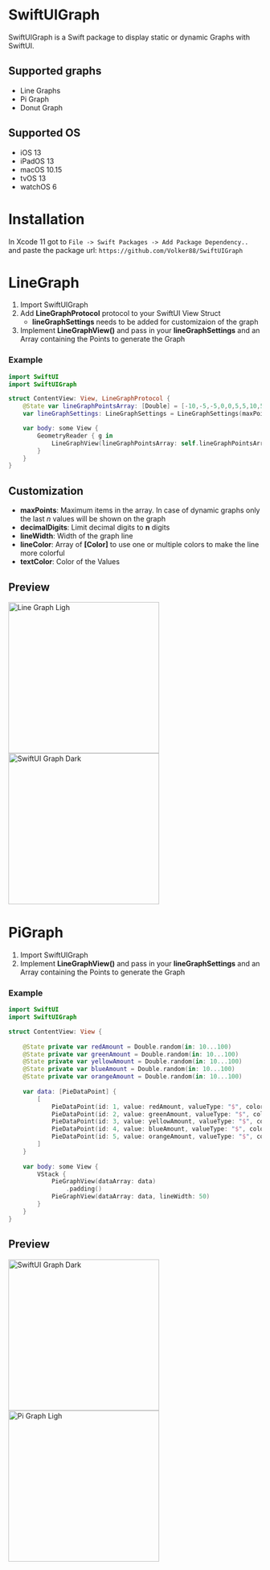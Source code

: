# SwiftUIGraph

SwiftUIGraph is a Swift package to display static or dynamic Graphs with SwiftUI.





## Supported graphs

* Line Graphs
* Pi Graph
* Donut Graph

## Supported OS

* iOS 13
* iPadOS 13
* macOS 10.15
* tvOS 13
* watchOS 6




# Installation

In Xcode 11 got to `File -> Swift Packages -> Add Package Dependency..` and paste the package url: `https://github.com/Volker88/SwiftUIGraph`

# LineGraph
1. Import SwiftUIGraph
2. Add **LineGraphProtocol** protocol to your SwiftUI View Struct
    * **lineGraphSettings** needs to be added for customizaion of the graph
3. Implement **LineGraphView()** and pass in your **lineGraphSettings** and an Array containing the Points to generate the Graph


### Example

~~~~swift
import SwiftUI
import SwiftUIGraph

struct ContentView: View, LineGraphProtocol {
    @State var lineGraphPointsArray: [Double] = [-10,-5,-5,0,0,5,5,10,5,5,0,0,-5,-5]
    var lineGraphSettings: LineGraphSettings = LineGraphSettings(maxPoints: 25, decimalDigits: 2, lineWidth: 2, lineColor: [.red,.yellow,.green], textColor: .primary)

    var body: some View {
        GeometryReader { g in
            LineGraphView(lineGraphPointsArray: self.lineGraphPointsArray, lineGraphSettings: self.lineGraphSettings, graphWidth: g.size.width - 20, graphHeight: g.size.height / 2)
        }
    }
}
~~~~

## Customization

* **maxPoints**: Maximum items in the array. In case of dynamic graphs only the last *n* values will be shown on the graph
* **decimalDigits**: Limit decimal digits to **n** digits
* **lineWidth**: Width of the graph line
* **lineColor**: Array of **[Color]** to use one or multiple colors to make the line more colorful
* **textColor**: Color of the Values

## Preview

<img src="Resources/lineGraphLight.png" width="300" title="Line Graph Ligh">
<img src="Resources/lineGraphDark.png" width="300" title="SwiftUI Graph Dark">

# PiGraph

1. Import SwiftUIGraph
3. Implement **LineGraphView()** and pass in your **lineGraphSettings** and an Array containing the Points to generate the Graph


### Example

~~~~swift
import SwiftUI
import SwiftUIGraph

struct ContentView: View {
    
    @State private var redAmount = Double.random(in: 10...100)
    @State private var greenAmount = Double.random(in: 10...100)
    @State private var yellowAmount = Double.random(in: 10...100)
    @State private var blueAmount = Double.random(in: 10...100)
    @State private var orangeAmount = Double.random(in: 10...100)
    
    var data: [PieDataPoint] {
        [
            PieDataPoint(id: 1, value: redAmount, valueType: "$", color: .red),
            PieDataPoint(id: 2, value: greenAmount, valueType: "$", color: .green),
            PieDataPoint(id: 3, value: yellowAmount, valueType: "$", color: .yellow),
            PieDataPoint(id: 4, value: blueAmount, valueType: "$", color: .blue),
            PieDataPoint(id: 5, value: orangeAmount, valueType: "$", color: .orange)
        ]
    }
    
    var body: some View {
        VStack {
            PieGraphView(dataArray: data)
                .padding()
            PieGraphView(dataArray: data, lineWidth: 50)
        }
    }
}

~~~~

## Preview

<img src="Resources/PiGraphDark.png" width="300" title="SwiftUI Graph Dark">
<img src="Resources/PiGraphLight.png" width="300" title="Pi Graph Ligh">
